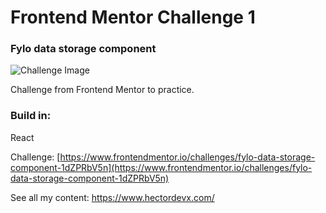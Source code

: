 # Frontend Mentor Challenge 1

### Fylo data storage component

![Challenge Image](https://res.cloudinary.com/dz209s6jk/image/upload/v1591033776/Challenges/beiy7t7hcpdkhgc6ueho.jpg)

Challenge from Frontend Mentor to practice. 

### Build in:

React

Challenge: [https://www.frontendmentor.io/challenges/fylo-data-storage-component-1dZPRbV5n](https://www.frontendmentor.io/challenges/fylo-data-storage-component-1dZPRbV5n)

See all my content: https://www.hectordevx.com/
